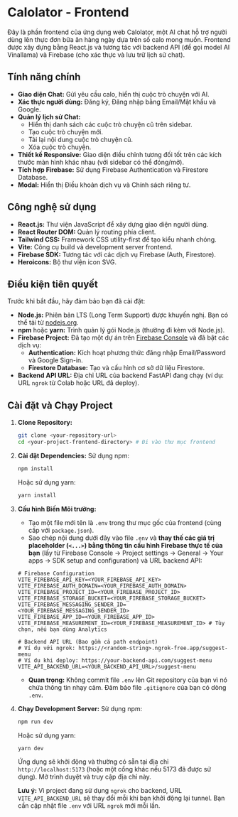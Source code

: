 # Calolator - Frontend

Đây là phần frontend của ứng dụng web Calolator, một AI chat hỗ trợ người dùng lên thực đơn bữa ăn hàng ngày dựa trên số calo mong muốn. Frontend được xây dựng bằng React.js và tương tác với backend API (để gọi model AI Vinallama) và Firebase (cho xác thực và lưu trữ lịch sử chat).

## Tính năng chính

*   **Giao diện Chat:** Gửi yêu cầu calo, hiển thị cuộc trò chuyện với AI.
*   **Xác thực người dùng:** Đăng ký, Đăng nhập bằng Email/Mật khẩu và Google.
*   **Quản lý lịch sử Chat:**
    *   Hiển thị danh sách các cuộc trò chuyện cũ trên sidebar.
    *   Tạo cuộc trò chuyện mới.
    *   Tải lại nội dung cuộc trò chuyện cũ.
    *   Xóa cuộc trò chuyện.
*   **Thiết kế Responsive:** Giao diện điều chỉnh tương đối tốt trên các kích thước màn hình khác nhau (với sidebar có thể đóng/mở).
*   **Tích hợp Firebase:** Sử dụng Firebase Authentication và Firestore Database.
*   **Modal:** Hiển thị Điều khoản dịch vụ và Chính sách riêng tư.

## Công nghệ sử dụng

*   **React.js:** Thư viện JavaScript để xây dựng giao diện người dùng.
*   **React Router DOM:** Quản lý routing phía client.
*   **Tailwind CSS:** Framework CSS utility-first để tạo kiểu nhanh chóng.
*   **Vite:** Công cụ build và development server frontend.
*   **Firebase SDK:** Tương tác với các dịch vụ Firebase (Auth, Firestore).
*   **Heroicons:** Bộ thư viện icon SVG.

## Điều kiện tiên quyết

Trước khi bắt đầu, hãy đảm bảo bạn đã cài đặt:

*   **Node.js:** Phiên bản LTS (Long Term Support) được khuyến nghị. Bạn có thể tải từ [nodejs.org](https://nodejs.org/).
*   **npm** hoặc **yarn:** Trình quản lý gói Node.js (thường đi kèm với Node.js).
*   **Firebase Project:** Đã tạo một dự án trên [Firebase Console](https://console.firebase.google.com/) và đã bật các dịch vụ:
    *   **Authentication:** Kích hoạt phương thức đăng nhập Email/Password và Google Sign-in.
    *   **Firestore Database:** Tạo và cấu hình cơ sở dữ liệu Firestore.
*   **Backend API URL:** Địa chỉ URL của backend FastAPI đang chạy (ví dụ: URL `ngrok` từ Colab hoặc URL đã deploy).

## Cài đặt và Chạy Project

1.  **Clone Repository:**
    ```bash
    git clone <your-repository-url>
    cd <your-project-frontend-directory> # Đi vào thư mục frontend
    ```

2.  **Cài đặt Dependencies:**
    Sử dụng npm:
    ```bash
    npm install
    ```
    Hoặc sử dụng yarn:
    ```bash
    yarn install
    ```

3.  **Cấu hình Biến Môi trường:**
    *   Tạo một file mới tên là `.env` trong thư mục gốc của frontend (cùng cấp với `package.json`).
    *   Sao chép nội dung dưới đây vào file `.env` và **thay thế các giá trị placeholder (`<...>`) bằng thông tin cấu hình Firebase thực tế của bạn** (lấy từ Firebase Console -> Project settings -> General -> Your apps -> SDK setup and configuration) và URL backend API:

    ```dotenv
    # Firebase Configuration
    VITE_FIREBASE_API_KEY=<YOUR_FIREBASE_API_KEY>
    VITE_FIREBASE_AUTH_DOMAIN=<YOUR_FIREBASE_AUTH_DOMAIN>
    VITE_FIREBASE_PROJECT_ID=<YOUR_FIREBASE_PROJECT_ID>
    VITE_FIREBASE_STORAGE_BUCKET=<YOUR_FIREBASE_STORAGE_BUCKET>
    VITE_FIREBASE_MESSAGING_SENDER_ID=<YOUR_FIREBASE_MESSAGING_SENDER_ID>
    VITE_FIREBASE_APP_ID=<YOUR_FIREBASE_APP_ID>
    VITE_FIREBASE_MEASUREMENT_ID=<YOUR_FIREBASE_MEASUREMENT_ID> # Tùy chọn, nếu bạn dùng Analytics

    # Backend API URL (Bao gồm cả path endpoint)
    # Ví dụ với ngrok: https://<random-string>.ngrok-free.app/suggest-menu
    # Ví dụ khi deploy: https://your-backend-api.com/suggest-menu
    VITE_API_BACKEND_URL=<YOUR_BACKEND_API_URL>/suggest-menu
    ```
    *   **Quan trọng:** Không commit file `.env` lên Git repository của bạn vì nó chứa thông tin nhạy cảm. Đảm bảo file `.gitignore` của bạn có dòng `.env`.

4.  **Chạy Development Server:**
    Sử dụng npm:
    ```bash
    npm run dev
    ```
    Hoặc sử dụng yarn:
    ```bash
    yarn dev
    ```
    Ứng dụng sẽ khởi động và thường có sẵn tại địa chỉ `http://localhost:5173` (hoặc một cổng khác nếu 5173 đã được sử dụng). Mở trình duyệt và truy cập địa chỉ này.

    **Lưu ý:** Vì project đang sử dụng `ngrok` cho backend, URL `VITE_API_BACKEND_URL` sẽ thay đổi mỗi khi bạn khởi động lại tunnel. Bạn cần cập nhật file `.env` với URL `ngrok` mới mỗi lần.